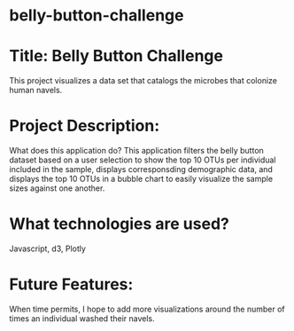 # belly-button-challenge

# Title: Belly Button Challenge
This project visualizes a data set that catalogs the microbes that colonize human navels.

# Project Description:
What does this application do?
This application filters the belly button dataset based on a user selection to show the top 10 OTUs per individual included in the sample, displays corresponsding demographic data, and displays the top 10 OTUs in a bubble chart to easily visualize the sample sizes against one another. 

# What technologies are used?
Javascript, d3, Plotly

# Future Features: 
When time permits, I hope to add more visualizations around the number of times an individual washed their navels.

